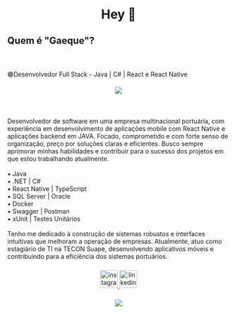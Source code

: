 <h1 align="center">Hey 🤙</h1>

###

<h2 align="left">Quem é "Gaeque"?</h2>

###


<br clear="both">

<p align="left">🟣Desenvolvedor Full Stack - Java | C# | React e React Native</p>


<div align="center">
  <img src="https://github-readme-stats.vercel.app/api/top-langs/?username=Gaeque&theme=tokyonight&show_icons=true&hide_border=true&layout=compact"  />
</div>

###

<br clear="both">

<p align="left">Desenvolvedor de software em uma empresa multinacional portuária, com experiência em desenvolvimento de aplicações mobile com React Native e aplicações backend em JAVA. Focado, comprometido e com forte senso de organização, preço por soluções claras e eficientes. Busco sempre aprimorar minhas habilidades e contribuir para o sucesso dos projetos em que estou trabalhando atualmente. 
 <br>
  <br> ▪️ Java
 <br> ▪️ .NET | C# <br> ▪️
 React Native | TypeScript  <br> ▪️ 
 SQL Server | Oracle  <br> 
 ▪️ Docker
 <br> ▪️
 Swagger | Postman
  <br>  ▪️ xUnit | Testes Unitários
 <br>  <br> Tenho me dedicado à construção de sistemas robustos e interfaces intuitivas que melhoram a operação de empresas. Atualmente, atuo como estagiário de TI na TECON Suape, desenvolvendo aplicativos móveis e contribuindo para a eficiência dos sistemas portuários.
</p>

###

<div align="center">
  <a href="https://www.instagram.com/gaeque/" target="_blank">
    <img src="https://img.shields.io/static/v1?message=Instagram&logo=instagram&label=&color=E4405F&logoColor=white&labelColor=&style=for-the-badge" height="40" alt="instagram logo"  />
  </a>
  <a href="https://www.linkedin.com/in/gaeque-luan/" target="_blank">
    <img src="https://img.shields.io/static/v1?message=LinkedIn&logo=linkedin&label=&color=0077B5&logoColor=white&labelColor=&style=for-the-badge" height="40" alt="linkedin logo"  />
  </a>
</div>

###

<div align="center">
  <img src="https://profile-counter.glitch.me/Gaeque/count.svg?"  />
</div>

###
